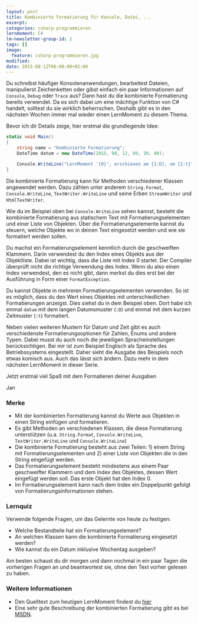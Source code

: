 ```yaml
---
layout: post
title: Kombinierte Formatierung für Konsole, Datei, ...
excerpt:
categories: csharp-programmieren
lernmoment: C#
lm-newsletter-group-id: 2
tags: []
image:
  feature: csharp-programmieren.jpg
modified:
date: 2015-08-12T06:00:00+02:00
---
```


Du schreibst häufiger Konsolenanwendungen, bearbeitest Dateien, manipulierst Zeichenketten oder gibst einfach ein paar Informationen auf `Console`, `Debug` oder `Trace` aus? Dann hast du die kombinierte Formatierung bereits verwendet. Da es sich dabei um eine mächtige Funktion von C# handelt, solltest du sie wirklich beherrschen. Deshalb gibt es in den nächsten Wochen immer mal wieder einen LernMoment zu diesem Thema.

Bevor ich dir Details zeige, hier erstmal die grundlegende Idee:

```cs
static void Main()
{
	string name = "Kombinierte Formatierung";
	DateTime datum = new DateTime(2015, 08, 12, 09, 30, 00);

	Console.WriteLine("LernMoment '{0}', erschienen am {1:D}, um {1:t}", name, datum);
}
```

Die kombinierte Formatierung kann für Methoden verschiedener Klassen angewendet werden. Dazu zählen unter anderem `String.Format`, `Console.WriteLine`, `TextWriter.WriteLine` und seine Erben `StreamWriter` und `HtmlTextWriter`.

Wie du im Beispiel oben bei `Console.WriteLine` sehen kannst, besteht die kombinierte Formatierung aus statischem Text mit Formatierungselementen und einer Liste von Objekten. Über die Formatierungselemente kannst du steuern, welche Objekte wo in deinen Text eingesetzt werden und wie sie formatiert werden sollen.

Du machst ein Formatierungselement kenntlich durch die geschweiften Klammern. Darin verwendest du den Index eines Objekts aus der Objektliste. Dabei ist wichtig, dass die Liste mit Index 0 startet. Der Compiler überprüft nicht die richtige Verwendung des Index. Wenn du also einen Index verwendest, den es nicht gibt, dann merkst du dies erst bei der Ausführung in Form einer `FormatException`.

Du kannst Objekte in mehreren Formatierungselementen verwenden. So ist es möglich, dass du den Wert eines Objektes mit unterschiedlichen Formatierungen anzeigst. Dies siehst du in dem Beispiel oben. Dort habe ich einmal `datum` mit dem langen Datumsmuster (`:D`) und einmal mit dem kurzen Zeitmuster (`:t`) formatiert.

Neben vielen weiteren Mustern für Datum und Zeit gibt es auch verschiedenste Formatierungsoptionen für Zahlen, Enums und andere Typen. Dabei musst du auch noch die jeweiligen Spracheinstellungen berücksichtigen. Bei mir ist zum Beispiel Englisch als Sprache des Betriebssystems eingestellt. Daher sieht die Ausgabe des Beispiels noch etwas komisch aus. Auch das lässt sich ändern. Dazu mehr in dem nächsten LernMoment in dieser Serie.

Jetzt erstmal viel Spaß mit dem Formatieren deiner Ausgaben

Jan


### Merke

-	Mit der kombinierten Formatierung kannst du Werte aus Objekten in einen String einfügen und formatieren.
-	Es gibt Methoden an verschiedenen Klassen, die diese Formatierung unterstützen (u.a. `String.Format`, `Console.WriteLine`, `TextWriter.WriteLine` und `Console.WriteLine`)
-	Die kombinierte Formatierung besteht aus zwei Teilen: 1) einem String mit Formatierungselementen und 2) einer Liste von Objekten die in den String eingefügt werden.
-	Das Formatierungselement besteht mindestens aus einem Paar geschweifter Klammern und dem Index des Objektes, dessen Wert eingefügt werden soll. Das erste Objekt hat den Index 0.
-	Im Formatierungselement kann nach dem Index ein Doppelpunkt gefolgt von Formatierungsinformationen stehen.

### Lernquiz 

Verwende folgende Fragen, um das Gelernte von heute zu festigen:

-	Welche Bestandteile hat ein Formatierungselement?
-	An welchen Klassen kann die kombinierte Formatierung eingesetzt werden?
-	Wie kannst du ein Datum inklusive Wochentag ausgeben?

Am besten schaust du dir morgen und dann nochmal in ein paar Tagen die vorherigen Fragen an und beantwortest sie, ohne den Text vorher gelesen zu haben.

### Weitere Informationen

-	Den Quelltext zum heutigen LernMoment findest du [hier](https://github.com/LernMoment/csharp/tree/master/KombinierteFormatierung)
-	Eine sehr gute Beschreibung der kombinierten Formatierung gibt es bei [MSDN](https://msdn.microsoft.com/de-de/library/txafckwd(v=vs.110).aspx).
